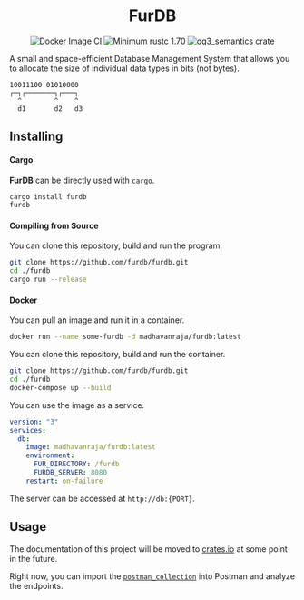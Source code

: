 <div align="center">
  <h1>FurDB</h1>
  
  [![Docker Image CI](https://github.com/madhavan-raja/furdb/actions/workflows/docker-image.yml/badge.svg)]()
  [![Minimum rustc 1.70](https://img.shields.io/badge/rustc-1.70+-blue.svg)](https://rust-lang.github.io/rfcs/2495-min-rust-version.html)
  [![oq3_semantics crate](https://img.shields.io/crates/v/furdb.svg)](https://crates.io/crates/furdb)
</div>

A small and space-efficient Database Management System that allows you to allocate the size of individual data types in bits (not bytes).

```
10011100 01010000
┌─┐┌───────┐┌───┐
  ^        ^    ^
  d1       d2   d3
```

## Installing

#### Cargo

**FurDB** can be directly used with `cargo`.

```sh
cargo install furdb
furdb
```

#### Compiling from Source

You can clone this repository, build and run the program.

```sh
git clone https://github.com/furdb/furdb.git
cd ./furdb
cargo run --release
```

#### Docker

You can pull an image and run it in a container.

```sh
docker run --name some-furdb -d madhavanraja/furdb:latest
```

You can clone this repository, build and run the container.

```sh
git clone https://github.com/furdb/furdb.git
cd ./furdb
docker-compose up --build
```

You can use the image as a service.

```yaml
version: "3"
services:
  db:
    image: madhavanraja/furdb:latest
    environment:
      FUR_DIRECTORY: /furdb
      FURDB_SERVER: 8080
    restart: on-failure
```

The server can be accessed at `http://db:{PORT}`.

## Usage

The documentation of this project will be moved to [crates.io](https://crates.io/crates/furdb) at some point in the future.

Right now, you can import the [`postman_collection`](furdb.postman_collection.json) into Postman and analyze the endpoints.
